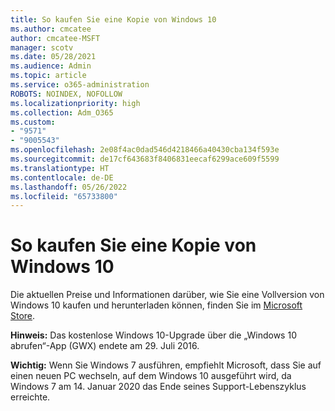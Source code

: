 ```yaml
---
title: So kaufen Sie eine Kopie von Windows 10
ms.author: cmcatee
author: cmcatee-MSFT
manager: scotv
ms.date: 05/28/2021
ms.audience: Admin
ms.topic: article
ms.service: o365-administration
ROBOTS: NOINDEX, NOFOLLOW
ms.localizationpriority: high
ms.collection: Adm_O365
ms.custom:
- "9571"
- "9005543"
ms.openlocfilehash: 2e08f4ac0dad546d4218466a40430cba134f593e
ms.sourcegitcommit: de17cf643683f8406831eecaf6299ace609f5599
ms.translationtype: HT
ms.contentlocale: de-DE
ms.lasthandoff: 05/26/2022
ms.locfileid: "65733800"
---
```

# <a name="how-to-buy-a-copy-of-windows-10"></a>So kaufen Sie eine Kopie von Windows 10

Die aktuellen Preise und Informationen darüber, wie Sie eine Vollversion von Windows 10 kaufen und herunterladen können, finden Sie im [Microsoft Store](https://www.microsoft.com/store/b/windows).

**Hinweis:** Das kostenlose Windows 10-Upgrade über die „Windows 10 abrufen“-App (GWX) endete am 29. Juli 2016.

**Wichtig:** Wenn Sie Windows 7 ausführen, empfiehlt Microsoft, dass Sie auf einen neuen PC wechseln, auf dem Windows 10 ausgeführt wird, da Windows 7 am 14. Januar 2020 das Ende seines Support-Lebenszyklus erreichte.

